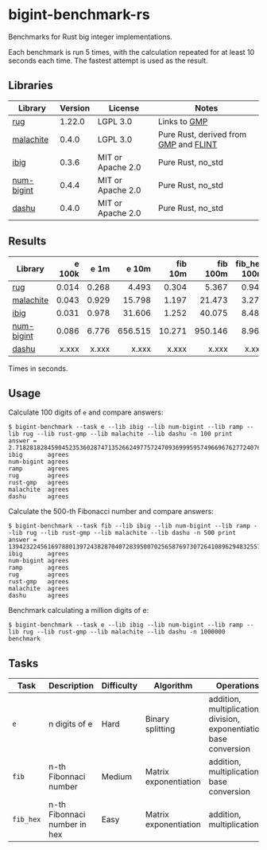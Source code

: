 # bigint-benchmark-rs

Benchmarks for Rust big integer implementations.

Each benchmark is run 5 times, with the calculation repeated for at least 10 seconds each time.
The fastest attempt is used as the result.

## Libraries

| Library                                               | Version | License  | Notes                                                  |
| --------------                                        | ------- | -------- | ------                                                 |
| [rug](https://crates.io/crates/rug)                   | 1.22.0  | LGPL 3.0 | Links to [GMP](https://gmplib.org/)                    |
| [malachite](https://crates.io/crates/malachite)       | 0.4.0   | LGPL 3.0 | Pure Rust, derived from [GMP](https://gmplib.org) and [FLINT](https://www.flintlib.org/) |
| [ibig](https://crates.io/crates/ibig)                 | 0.3.6   | MIT or Apache 2.0 | Pure Rust, no_std                            |
| [num-bigint](https://crates.io/crates/num-bigint)     | 0.4.4   | MIT or Apache 2.0 | Pure Rust, no_std                            |
| [dashu](https://crates.io/crates/dashu)               | 0.4.0   | MIT or Apache 2.0 | Pure Rust, no_std                            |


## Results

| Library                                               | e 100k | e 1m   |  e 10m   | fib 10m | fib 100m | fib_hex 100m |
| --------------                                        | ----:  | -----: | -------: | ------: | -------: | -----------: |
| [rug](https://crates.io/crates/rug)                   | 0.014  |  0.268 |    4.493 | 0.304   | 5.367    | 0.949        |
| [malachite](https://crates.io/crates/malachite)       | 0.043  |  0.929 |   15.798 | 1.197   | 21.473   | 3.270        |
| [ibig](https://crates.io/crates/ibig)                 | 0.031  |  0.978 |   31.606 | 1.252   | 40.075   | 8.485        |
| [num-bigint](https://crates.io/crates/num-bigint)     | 0.086  |  6.776 |  656.515 | 10.271  | 950.146  | 8.967        |
| [dashu](https://crates.io/crates/dashu)               | x.xxx  |  x.xxx |    x.xxx |  x.xxx  |   x.xxx  | x.xxx        |

Times in seconds.

## Usage

Calculate 100 digits of `e` and compare answers:
```
$ bigint-benchmark --task e --lib ibig --lib num-bigint --lib ramp --lib rug --lib rust-gmp --lib malachite --lib dashu -n 100 print                                             
answer = 2.718281828459045235360287471352662497757247093699959574966967627724076630353547594571382178525166427
ibig       agrees
num-bigint agrees
ramp       agrees
rug        agrees
rust-gmp   agrees
malachite  agrees
dashu      agrees
```

Calculate the 500-th Fibonacci number and compare answers:
```
$ bigint-benchmark --task fib --lib ibig --lib num-bigint --lib ramp --lib rug --lib rust-gmp --lib malachite --lib dashu -n 500 print                                            
answer = 139423224561697880139724382870407283950070256587697307264108962948325571622863290691557658876222521294125
ibig       agrees
num-bigint agrees
ramp       agrees
rug        agrees
rust-gmp   agrees
malachite  agrees
dashu      agrees
```

Benchmark calculating a million digits of e:
```
$ bigint-benchmark --task e --lib ibig --lib num-bigint --lib ramp --lib rug --lib rust-gmp --lib malachite --lib dashu -n 1000000 benchmark
```

## Tasks

| Task      | Description                   | Difficulty | Algorithm             | Operations |
| ----      | ---------                     | ---------- | ---------             | ---------- |
| `e`       | n digits of e                 | Hard       | Binary splitting      | addition, multiplication, division, exponentiation, base conversion |
| `fib`     | n-th Fibonnaci number         | Medium     | Matrix exponentiation | addition, multiplication, base conversion |
| `fib_hex` | n-th Fibonnaci number in hex  | Easy       | Matrix exponentiation | addition, multiplication |
